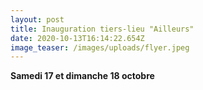 ```yaml
---
layout: post
title: Inauguration tiers-lieu "Ailleurs"
date: 2020-10-13T16:14:22.654Z
image_teaser: /images/uploads/flyer.jpeg
---
```

**Samedi 17 et dimanche 18 octobre**